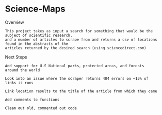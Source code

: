 # Science-Maps
Overview

	This project takes as input a search for something that would be the subject of scientific research, 
	and a number of articles to scrape from and returns a csv of locations found in the abstracts of the 
	articles returned by the desired search (using sciencedirect.com)


	


Next Steps 

	Add support for U.S National parks, protected areas, and forests around the world 

	Look into an issue where the scraper returns 404 errors on ~15% of links it runs

	Link location results to the title of the article from which they came 

	Add comments to functions 

	Clean out old, commented out code 




